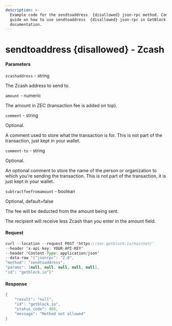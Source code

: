 ```yaml
---
description: >-
  Example code for the sendtoaddress  {disallowed} json-rpc method. Сomplete
  guide on how to use sendtoaddress  {disallowed} json-rpc in GetBlock.io Web3
  documentation.
---
```


# sendtoaddress {disallowed} - Zcash

#### Parameters

`zcashaddress` - string

The Zcash address to send to.

`amount` - numeric

The amount in ZEC (transaction fee is added on top).

`comment` - string

Optional.

A comment used to store what the transaction is for. This is not part of the transaction, just kept in your wallet.

`comment-to` - string

Optional.

An optional comment to store the name of the person or organization to which you're sending the transaction. This is not part of the transaction, it is just kept in your wallet.

`subtractfeefromamount` - boolean

Optional, default=false

The fee will be deducted from the amount being sent.

The recipient will receive less Zcash than you enter in the amount field.

#### Request

```java
curl --location --request POST 'https://zec.getblock.io/mainnet/' 
--header 'x-api-key: YOUR-API-KEY' 
--header 'Content-Type: application/json' 
--data-raw '{"jsonrpc": "2.0",
"method": "sendtoaddress",
"params": [null, null, null, null, null],
"id": "getblock.io"}'
```

#### Response

```java
{
    "result": "null",
    "id": "getblock.io",
    "status_code": 405,
    "message": "Method not allowed"
}
```
